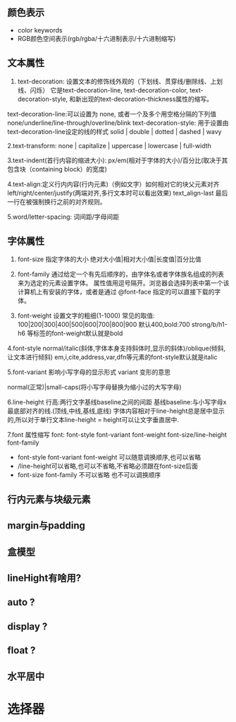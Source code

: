 ## 颜色表示
- color keywords
- RGB颜色空间表示(rgb/rgba/十六进制表示/十六进制缩写)

## 文本属性

1. text-decoration:
设置文本的修饰线外观的（下划线、贯穿线/删除线、上划线、闪烁）
它是text-decoration-line, text-decoration-color, text-decoration-style, 和新出现的text-decoration-thickness属性的缩写。

text-decoration-line:可以设置为 none, 或者一个及多个用空格分隔的下列值
none/underline/line-through/overline/blink
text-decoration-style: 用于设置由text-decoration-line设定的线的样式
solid | double | dotted | dashed | wavy


2.text-transform:
none | capitalize | uppercase | lowercase | full-width 

3.text-indent(首行内容的缩进大小): px/em(相对于字体的大小)/百分比(取决于其包含块（containing block）的宽度)

4.text-align:定义行内内容(行内元素)（例如文字）如何相对它的块父元素对齐
left/right/center/justify(两端对齐,多行文本时可以看出效果)
text_align-last 最后一行在被强制换行之前的对齐规则。

5.word/letter-spacing:
词间距/字母间距

## 字体属性
1. font-size
指定字体的大小
绝对大小值|相对大小值|长度值|百分比值


2. font-family
通过给定一个有先后顺序的，由字体名或者字体族名组成的列表来为选定的元素设置字体。
属性值用逗号隔开。浏览器会选择列表中第一个该计算机上有安装的字体，或者是通过 @font-face 指定的可以直接下载的字体。

3. font-weight
设置文字的粗细(1-1000)
常见的取值: 100|200|300|400|500|600|700|800|900
默认400,bold:700
strong/b/h1-h6 等标签的font-weight默认就是bold

4.font-style
normal/italic(斜体,字体本身支持斜体时,显示的斜体)/oblique(倾斜,让文本进行倾斜)
em,i,cite,address,var,dfn等元素的font-style默认就是italic

5.font-variant
影响小写字母的显示形式
variant 变形的意思

normal(正常)|small-caps(将小写字母替换为缩小过的大写字母)

6.line-height
行高:两行文字基线baseline之间的间距
基线baseline:与小写字母x最底部对齐的线.(顶线,中线,基线,底线)
字体内容相对于line-height总是居中显示的,所以对于单行文本line-height = height可以让文字垂直居中.

7.font 属性缩写
font: font-style font-variant font-weight font-size/line-height font-family
- font-style font-variant font-weight 可以随意调换顺序,也可以省略
- /line-height可以省略,也可以不省略,不省略必须跟在font-size后面
- font-size font-family 不可以省略 也不可以调换顺序


## 行内元素与块级元素


## margin与padding


## 盒模型


## lineHight有啥用? 


## auto ? 


## display ? 


## float ? 



## 水平居中



# 选择器


